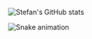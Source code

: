 ![Stefan's GitHub stats](https://github-readme-stats.vercel.app/api?username=stefan11111)

![Snake animation](https://github.com/stefan/stefan/blob/output/github-contribution-grid-snake.svg)
